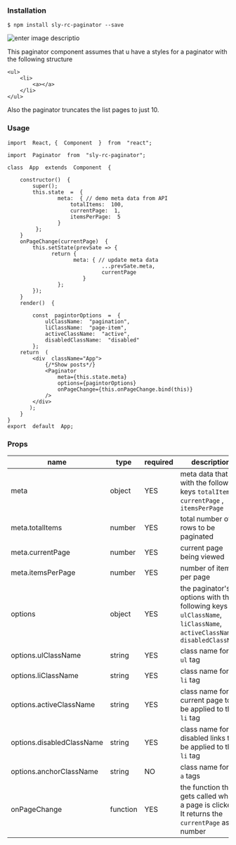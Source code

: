 ### Installation

    $ npm install sly-rc-paginator --save 


![enter image descriptio](https://drive.google.com/thumbnail?id=1fVONVQQ9-Rv2j8jJzzIFCgC86OL3BMmJ&sz=w1500-h400)

This paginator component assumes that u have a styles for a paginator with the following structure

    <ul>
	    <li>
		    <a></a>
	    </li>
    </ul>

 
 Also the paginator truncates the list pages to just 10.


### Usage

    import  React, {  Component  }  from  "react";
    
    import  Paginator  from  "sly-rc-paginator";
    
    class  App  extends  Component  {
    
	    constructor()  {
		    super();
		    this.state  =  {
				    meta:  { // demo meta data from API
					    totalItems:  100,
					    currentPage:  1,
					    itemsPerPage:  5
				    }
			 };
		}
	    onPageChange(currentPage)  {
		    this.setState(prevSate => {
				  return {
					     meta: { // update meta data
								  ...prevSate.meta,
								  currentPage
							}
				    };
		    });
	    }
	    render()  {

		    const  pagintorOptions  =  {	    
			    ulClassName:  "pagination",
			    liClassName:  "page-item",
			    activeClassName:  "active",
			    disabledClassName:  "disabled"
		    };
	    return  (
		    <div  className="App">
			    {/*Show posts*/}
			    <Paginator
				    meta={this.state.meta}
				    options={pagintorOptions}
				    onPageChange={this.onPageChange.bind(this)}
			    />
		    </div>
		   );
	    }
    }
    export  default  App;

### Props
 
| name | type | required | description |
|--|--|--|--|
| meta | object | YES | meta data that with the following keys `totalItems`, `currentPage` , `itemsPerPage`|
| meta.totalItems | number | YES | total number of rows to be paginated |
| meta.currentPage | number | YES | current page being viewed  |
| meta.itemsPerPage | number | YES | number of items per page |
| options | object | YES | the paginator's options with the following 			keys `ulClassName`, `liClassName`, `activeClassName`, `disabledClassName`  |
| options.ulClassName | string | YES | class name for the `ul` tag  |
| options.liClassName | string | YES | class name for the `li` tag  |
| options.activeClassName | string | YES | class name for the current page to be applied to the `li` tag  |
| options.disabledClassName | string | YES | class name for the disabled links to be applied to the `li` tag  |
| options.anchorClassName | string | NO | class name for the `a` tags |
| onPageChange | function | YES | the function that gets called when a page is clicked. It returns the `currentPage` as a number |

